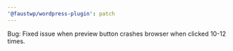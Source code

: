 ```yaml
---
'@faustwp/wordpress-plugin': patch
---
```


Bug: Fixed issue when preview button crashes browser when clicked 10-12 times.
